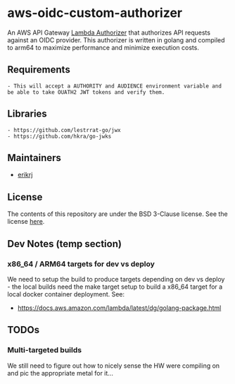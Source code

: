 # aws-oidc-custom-authorizer

An AWS API Gateway [Lambda Authorizer](https://docs.aws.amazon.com/apigateway/latest/developerguide/apigateway-use-lambda-authorizer.html) that authorizes API requests against an OIDC provider.
This authorizer is written in golang and compiled to arm64 to maximize performance and minimize execution costs.

## Requirements
    - This will accept a AUTHORITY and AUDIENCE environment variable and be able to take OUATH2 JWT tokens and verify them.

## Libraries
    - https://github.com/lestrrat-go/jwx
    - https://github.com/hkra/go-jwks

## Maintainers

- [erikrj](https://github.com/erikrj)

## License

The contents of this repository are under the BSD 3-Clause license. See the
license [here](https://github.com/truemark/aws-cli-docker/blob/main/LICENSE.txt).


## Dev Notes (temp section)

### x86_64 / ARM64 targets for dev vs deploy
We need to setup the build to produce targets depending on dev vs deploy - the local builds need 
the make target setup to build a x86_64 target for a local docker container deployment. See:
   - https://docs.aws.amazon.com/lambda/latest/dg/golang-package.html

   
## TODOs

### Multi-targeted builds
We still need to figure out how to nicely sense the HW were compiling on and pic the appropriate metal for it... 